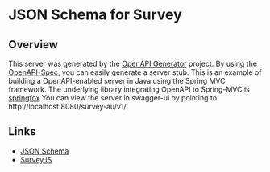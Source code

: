 # JSON Schema for Survey

## Overview
This server was generated by the [OpenAPI Generator](https://openapi-generator.tech) project.  By using the [OpenAPI-Spec](https://openapis.org), you can easily generate a server stub.  This is an example of building a OpenAPI-enabled server in Java using the Spring MVC framework.
The underlying library integrating OpenAPI to Spring-MVC is [springfox](https://github.com/springfox/springfox)
You can view the server in swagger-ui by pointing to
http://localhost:8080/survey-au/v1/

## Links
* [JSON Schema](https://json-schema.org/implementations.html)
* [SurveyJS](https://surveyjs.io/Examples/Library/?id=questiontype-text&platform=jQuery&theme=default)

